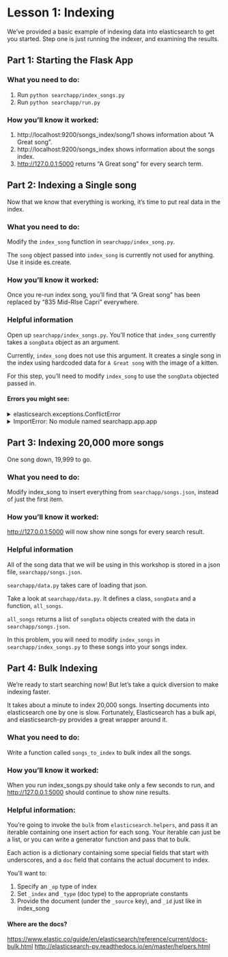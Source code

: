 # Lesson 1: Indexing
We’ve provided a basic example of indexing data into elasticsearch to get you started. Step one is just running the indexer, and examining the results.

## Part 1: Starting the Flask App

### What you need to do:
1. Run `python searchapp/index_songs.py`
2. Run `python searchapp/run.py`

### How you’ll know it worked:
1. http://localhost:9200/songs_index/song/1 shows information about “A Great song”.
2. http://localhost:9200/songs_index shows information about the songs index.
2. http://127.0.0.1:5000 returns “A Great song” for every search term.


## Part 2: Indexing a Single song
Now that we know that everything is working, it’s time to put real data in the index.

### What you need to do:
Modify the `index_song` function in `searchapp/index_song.py`.

The `song` object passed into `index_song` is currently not used for anything. Use it inside es.create.

### How you’ll know it worked:
Once you re-run index song, you’ll find that “A Great song” has been replaced by “835 Mid-RIse Capri” everywhere.

### Helpful information
Open up `searchapp/index_songs.py`. You’ll notice that `index_song` currently takes a `songData` object as an argument.

Currently, `index_song` does not use this argument. It creates a single song in the index using hardcoded data for `A Great song` with the image of a kitten.

For this step, you’ll need to modify `index_song` to use the `songData` objected passed in.

#### Errors you might see:
<details>
<summary>elasticsearch.exceptions.ConflictError</summary>
When we create a document in elasticsearch, we must include a unique id. Are you passing the same id for every song in the es.create call? You should be passing `song.id`.
</details>

<details>
<summary>
ImportError: No module named searchapp.app.app
</summary>
Full Error Message:
```
Traceback (most recent call last):
  File "run.py", line 1, in <module>
    from searchapp.app.app import app
ImportError: No module named searchapp.app.app
```
All of our requirements were installed in a [virtual env](https://docs.python.org/3/library/venv.html). Is yours activated?

Run `source venv/bin/activate` from the root of the repository to activate the venv.
</details>

## Part 3: Indexing 20,000 more songs
One song down, 19,999 to go.

### What you need to do:
Modify index_song to insert everything from `searchapp/songs.json`, instead of just the first item.

### How you’ll know it worked:
http://127.0.0.1:5000 will now show nine songs for every search result.

### Helpful information
All of the song data that we will be using in this workshop is stored in a json file, `searchapp/songs.json`.

`searchapp/data.py` takes care of loading that json.

Take a look at `searchapp/data.py`. It defines a class, `songData` and a function, `all_songs`.

`all_songs` returns a list of `songData` objects created with the data in `searchapp/songs.json`.

In this problem, you will need to modify `index_songs` in `searchapp/index_songs.py` to these songs into your songs index.

## Part 4: Bulk Indexing
We’re ready to start searching now! But let’s take a quick diversion to make indexing faster.

It takes about a minute to index 20,000 songs. Inserting documents into elasticsearch one by one is slow. Fortunately, Elasticsearch has a bulk api, and elasticsearch-py provides a great wrapper around it.

### What you need to do:
Write a function called `songs_to_index` to bulk index all the songs.

### How you’ll know it worked:
When you run index_songs.py should take only a few seconds to run, and http://127.0.0.1:5000 should continue to show nine results.


### Helpful information:
You’re going to invoke the `bulk` from `elasticsearch.helpers`, and pass it an iterable containing one insert action for each song. Your iterable can just be a list, or you can write a generator function and pass that to bulk.

Each action is a dictionary containing some special fields that start with underscores, and a `doc` field that contains the actual document to index.

You’ll want to:

1. Specify an `_op` type of index
2. Set `_index` and `_type` (doc type) to the appropriate constants
3. Provide the document (under the `_source` key), and `_id` just like in index_song


#### Where are the docs?
https://www.elastic.co/guide/en/elasticsearch/reference/current/docs-bulk.html
http://elasticsearch-py.readthedocs.io/en/master/helpers.html
